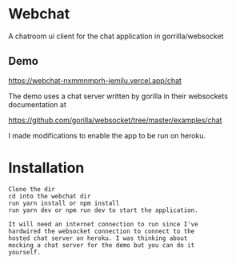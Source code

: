 # Webchat
A chatroom ui client for the chat application in 
gorrilla/websocket

## Demo 
https://webchat-nxmmnmprh-jemilu.vercel.app/chat

The demo uses a chat server written by gorilla in
their websockets documentation at

https://github.com/gorilla/websocket/tree/master/examples/chat

I made modifications to enable the app to be run
on heroku.

# Installation
    Clone the dir
    cd into the webchat dir
    run yarn install or npm install
    run yarn dev or npm run dev to start the application.

    It will need an internet connection to run since I've
    hardwired the websocket connection to connect to the
    hosted chat server on heroku. I was thinking about
    mocking a chat server for the demo but you can do it
    yourself. 

